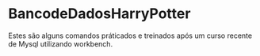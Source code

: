 # BancodeDadosHarryPotter
Estes são alguns comandos práticados e treinados após um curso recente de Mysql utilizando workbench. 
